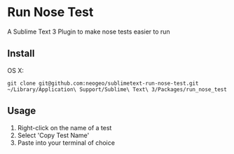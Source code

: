 # Run Nose Test

A Sublime Text 3 Plugin to make nose tests easier to run


## Install

OS X:
```
git clone git@github.com:neogeo/sublimetext-run-nose-test.git ~/Library/Application\ Support/Sublime\ Text\ 3/Packages/run_nose_test
```


## Usage

1. Right-click on the name of a test
2. Select 'Copy Test Name'
3. Paste into your terminal of choice
